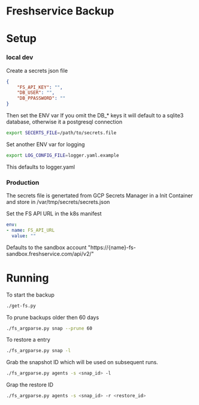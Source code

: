 # Freshservice Backup
# Setup
### local dev
Create a secrets json file
```json
{
    "FS_API_KEY": "",
    "DB_USER": "",
    "DB_PPASSWORD": ""
}
```
Then set the ENV var
If you omit the DB_* keys it will default to a sqlite3 database, otherwise it a postgresql connection

```sh
export SECERTS_FILE=/path/to/secrets.file
```
Set another ENV var for logging
```sh
export LOG_CONFIG_FILE=logger.yaml.example
```
This defaults to logger.yaml



### Production
The secrets file is genertated from GCP Secrets Manager in a Init Container and store in /var/tmp/secrets/secrets.json

Set the FS API URL in the k8s manifest
```yaml
env:
- name: FS_API_URL
  value: ""
```
Defaults to the sandbox account "https://{name}-fs-sandbox.freshservice.com/api/v2/"

# Running
To start the backup
```sh
./get-fs.py
```
To prune backups older then 60 days
```sh
./fs_argparse.py snap --prune 60
```
To restore a entry
```sh
./fs_argparse.py snap -l 
```
Grab the snapshot ID which will be used on subsequent runs.
```sh
./fs_argparse.py agents -s <snap_id> -l
```
Grap the restore ID
```sh
./fs_argparse.py agents -s <snap_id> -r <restore_id>
```
